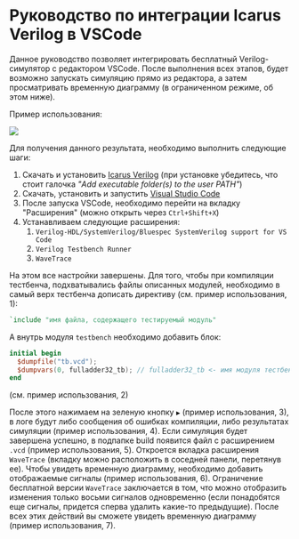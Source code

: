 # Руководство по интеграции Icarus Verilog в VSCode

Данное руководство позволяет интегрировать бесплатный Verilog-симулятор с редактором VSCode. После выполнения всех этапов, будет возможно запускать симуляцию прямо из редактора, а затем просматривать временную диаграмму (в ограниченном режиме, об этом ниже).

Пример использования:

![](../../technical/Other/Pic/icarus_verilog_integration.png)

Для получения данного результата, необходимо выполнить следующие шаги:

1. Скачать и установить [Icarus Verilog](https://bleyer.org/icarus/) (при установке убедитесь, что стоит галочка _"Add executable folder(s) to the user PATH"_)
2. Скачать, установить и запустить [Visual Studio Code](https://code.visualstudio.com/Download)
3. После запуска VSCode, необходимо перейти на вкладку "Расширения" (можно открыть через `Ctrl+Shift+X`)
4. Устанавливаем следующие расширения:
   1. `Verilog-HDL/SystemVerilog/Bluespec SystemVerilog support for VS Code`
   2. `Verilog Testbench Runner`
   3. `WaveTrace`

На этом все настройки завершены.
Для того, чтобы при компиляции тестбенча, подхватывались файлы описанных модулей, необходимо в самый верх тестбенча дописать директиву (см. пример использования, 1):

```Verilog
`include "имя файла, содержащего тестируемый модуль"
```

А внутрь модуля `testbench` необходимо добавить блок:

```Verilog
initial begin
  $dumpfile("tb.vcd");
  $dumpvars(0, fulladder32_tb); // fulladder32_tb <- имя модуля тестбенча
end
```

(см. пример использования, 2)

После этого нажимаем на зеленую кнопку `▶` (пример использования, 3), в логе будут либо сообщения об ошибках компиляции, либо результатах симуляции (пример использования, 4).
Если симуляция будет завершена успешно, в подпапке build появится файл с расширением `.vcd` (пример использования, 5). Откроется вкладка расширения `WaveTrace` (вкладку можно расположить в соседней панели, перетянув ее).
Чтобы увидеть временную диаграмму, необходимо добавить отображаемые сигналы (пример использования, 6). Ограничение бесплатной версии `WaveTrace` заключается в том, что можно отобразить изменения только восьми сигналов одновременно (если понадобятся еще сигналы, придется сперва удалить какие-то предыдущие).
После всех этих действий вы сможете увидеть временную диаграмму (пример использования, 7).
